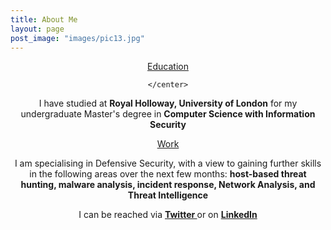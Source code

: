 ```yaml
---
title: About Me
layout: page
post_image: "images/pic13.jpg"
---
```


<p> 
    <center>
        <u>Education</u>
        
    </center>
    
</p>

<p>
    <center>
        I have studied at <b>Royal Holloway, University of London</b> for my undergraduate Master's degree in <b>Computer Science with Information Security</b>
    </center>
</p>

<p>
    <center>
        <u>Work</u>
    </center>
</p>

<p>
    <center>
        I am specialising in Defensive Security, with a view to gaining further skills in the following areas over the next few months: <b> host-based threat hunting, malware analysis, incident response, Network Analysis, and Threat Intelligence </b>
    </center>
</p>

<p>
    <center>
        I can be reached via <b><a href="https://twitter.com/dipotwb"> Twitter </a></b> or on <b><a href = "https://www.linkedin.com/in/dipo-r-8a2a31141/"> LinkedIn </a></b>
    </center>